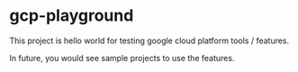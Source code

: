 # gcp-playground

This project is hello world for testing google cloud platform tools / features.

In future, you would see sample projects to use the features.